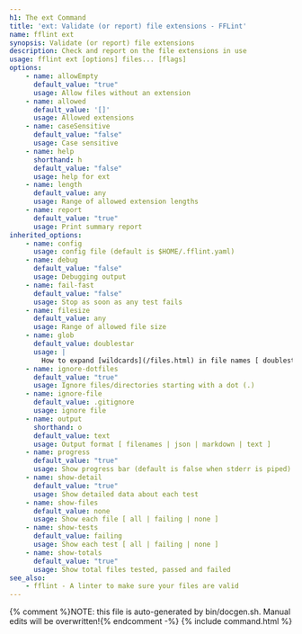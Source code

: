 ```yaml
---
h1: The ext Command
title: 'ext: Validate (or report) file extensions - FFLint'
name: fflint ext
synopsis: Validate (or report) file extensions
description: Check and report on the file extensions in use
usage: fflint ext [options] files... [flags]
options:
    - name: allowEmpty
      default_value: "true"
      usage: Allow files without an extension
    - name: allowed
      default_value: '[]'
      usage: Allowed extensions
    - name: caseSensitive
      default_value: "false"
      usage: Case sensitive
    - name: help
      shorthand: h
      default_value: "false"
      usage: help for ext
    - name: length
      default_value: any
      usage: Range of allowed extension lengths
    - name: report
      default_value: "true"
      usage: Print summary report
inherited_options:
    - name: config
      usage: config file (default is $HOME/.fflint.yaml)
    - name: debug
      default_value: "false"
      usage: Debugging output
    - name: fail-fast
      default_value: "false"
      usage: Stop as soon as any test fails
    - name: filesize
      default_value: any
      usage: Range of allowed file size
    - name: glob
      default_value: doublestar
      usage: |
        How to expand [wildcards](/files.html) in file names [ doublestar | golang | none ]
    - name: ignore-dotfiles
      default_value: "true"
      usage: Ignore files/directories starting with a dot (.)
    - name: ignore-file
      default_value: .gitignore
      usage: ignore file
    - name: output
      shorthand: o
      default_value: text
      usage: Output format [ filenames | json | markdown | text ]
    - name: progress
      default_value: "true"
      usage: Show progress bar (default is false when stderr is piped)
    - name: show-detail
      default_value: "true"
      usage: Show detailed data about each test
    - name: show-files
      default_value: none
      usage: Show each file [ all | failing | none ]
    - name: show-tests
      default_value: failing
      usage: Show each test [ all | failing | none ]
    - name: show-totals
      default_value: "true"
      usage: Show total files tested, passed and failed
see_also:
    - fflint - A linter to make sure your files are valid
---
```

{% comment %}NOTE: this file is auto-generated by bin/docgen.sh.  Manual edits will be overwritten!{% endcomment -%}
{% include command.html %}
